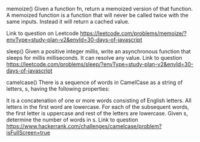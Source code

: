 memoize()
Given a function fn, return a memoized version of that function.
A memoized function is a function that will never be called twice with the same inputs. Instead it will return a cached value.

Link to question on Leetcode https://leetcode.com/problems/memoize/?envType=study-plan-v2&envId=30-days-of-javascript

sleep()
Given a positive integer millis, write an asynchronous function that sleeps for millis milliseconds. It can resolve any value.
Link to question https://leetcode.com/problems/sleep/?envType=study-plan-v2&envId=30-days-of-javascript

camelcase()
There is a sequence of words in CamelCase as a string of letters, s, having the following properties:

It is a concatenation of one or more words consisting of English letters.
All letters in the first word are lowercase.
For each of the subsequent words, the first letter is uppercase and rest of the letters are lowercase.
Given s, determine the number of words in s.
Link to question https://www.hackerrank.com/challenges/camelcase/problem?isFullScreen=true